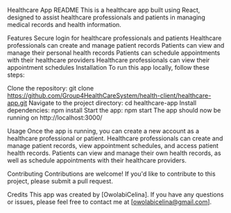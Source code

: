 Healthcare App README
This is a healthcare app built using React, designed to assist healthcare professionals and patients in managing medical records and health information.

Features
Secure login for healthcare professionals and patients
Healthcare professionals can create and manage patient records
Patients can view and manage their personal health records
Patients can schedule appointments with their healthcare providers
Healthcare professionals can view their appointment schedules
Installation
To run this app locally, follow these steps:

Clone the repository: git clone https://github.com/Group4HealthCareSystem/health-client/healthcare-app.git
Navigate to the project directory: cd healthcare-app
Install dependencies: npm install
Start the app: npm start
The app should now be running on http://localhost:3000/

Usage
Once the app is running, you can create a new account as a healthcare professional or patient. Healthcare professionals can create and manage patient records, view appointment schedules, and access patient health records. Patients can view and manage their own health records, as well as schedule appointments with their healthcare providers.

Contributing
Contributions are welcome! If you'd like to contribute to this project, please submit a pull request.

Credits
This app was created by [OwolabiCelina]. If you have any questions or issues, please feel free to contact me at [owolabicelina@gmail.com].
